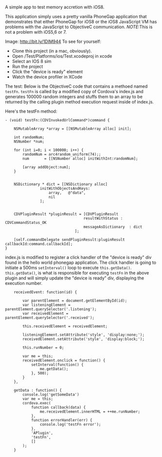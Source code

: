 A simple app to test memory accretion with iOS8.

This application simply uses a pretty vanilla PhoneGap application that demonstrates that either PhoneGap for iOS8 or the iOS8 JavaScript VM has problems with the JavaScript to ObjectiveC communication.  *NOTE*:This is not a problem with iOS5,6 or 7.

Image: http://bit.ly/1DIM944
To see for yourself:
- Clone this project (in a mac, obviously).
- Open <your project dir>/Test/Platforms/ios/Test.xcodeproj in xcode
- Select an IOS 8 sim
- Run the project
- Click the "device is ready" element
- Watch the device profiler in XCode 

The test:
Below is the ObjectiveC code that contains a methoed named `testFn`. `testFn` is called by a modified copy of Cordova's index.js and generates 100000 random integers and stuffs them to an array to be returned by the calling plugin method execution request inside of index.js.

Here's the testFn method:

```
- (void) testFn:(CDVInvokedUrlCommand*)command {

    NSMutableArray *array = [[NSMutableArray alloc] init];

    int randomNum;
    NSNumber *num;
    
    for (int i=0; i < 100000; i++) {
        randomNum = arc4random_uniform(74);;
        num       = [[NSNumber alloc] initWithInt:randomNum];
        
        [array addObject:num];
    }
    
     
    NSDictionary * dict = [[NSDictionary alloc]
                initWithObjectsAndKeys:
                    array,   @"data",
                    nil
                ];

    
    CDVPluginResult *pluginResult = [CDVPluginResult
                                    resultWithStatus : CDVCommandStatus_OK
                                    messageAsDictionary  : dict
                                ];
    
    [self.commandDelegate sendPluginResult:pluginResult callbackId:command.callbackId];
}
```

index.js is modified to register a click handler of the "device is ready" div found in the hello world phonegap application.  The click handler is going to initiate a 500ms `setInterval()` loop to execute `this.getData()`. `this.getData()`, is what is responsible for executing `testFn` in the above plugin and will simply update the "device is ready" div, displaying the execution number.

```
    receivedEvent: function(id) {

        var parentElement = document.getElementById(id);
        var listeningElement = parentElement.querySelector('.listening');
        var receivedElement = parentElement.querySelector('.received');
        
        this.receivedElement = receivedElement;
        
        listeningElement.setAttribute('style', 'display:none;');
        receivedElement.setAttribute('style', 'display:block;');

        this.runNumber = 0;
        
        var me = this;
        receivedElement.onclick = function() {
            setInterval(function() {
                me.getData();
            }, 500);
        }
    },

    getData : function() {
        console.log('getSomeData')
        var me = this;
        cordova.exec(
            function callback(data) {
                me.receivedElement.innerHTML = ++me.runNumber;
            },
            function errorHandler(err) {
                console.log('testFn error');
            },
            'APlugin',
            'testFn',
            []
        );
    }
```
